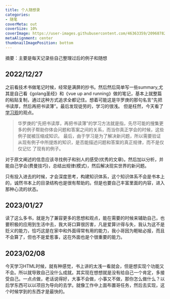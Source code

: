 ```yaml
---
title: 个人随想录
categories:
- 随笔
coverMeta: out
coverSize: 10%
coverImage: https://user-images.githubusercontent.com/46363359/209687828-d110ad04-166e-41e9-9570-6c568840987d.jpg
metaAlignment: center
thumbnailImagePosition: bottom
---
```


摘要：主要是每天记录些自己整理过后的例子和随想

<!-- more -->

<!-- toc -->

## 2022/12/27

之前看技术书做笔记时候，经常是满屏的抄书。然后然后简单写一些summary,尤其是自己看《golang圣经》和《vue up and running》做的笔记，基本上就整篇的粘贴复制，通过这种方式追求全都记住。想着可能这是华罗庚的那句名言“先把书读厚，然后再把书读薄”。最后发现徒劳的，学习的很浅。
但是枉然，今天看了[学习观](https://www.yanxishe.com/blogDetail/8846)的观点。

> 华罗庚的“先把书读厚，再把书读薄”的学习方法就是指，先尽可能的搜集更多的例子帮助你体会问题和答案之间的关系，而当你真正学会的时候，这些例子就被压缩成知识。
> 最后，由于学习是为了解决新问题，所以需要验证从现有例子中所提炼的知识，是否能描述问题和答案的真正规律，而不是仅仅记忆 了现有的例子。

对于原文阐述的信息应该寻找例子和别人的感受(优秀的文章)。然后加以分析，并能自己学会(费曼技巧)，总结出规律(模式)，然后解决现实世界的新问题。

只有投入进去的时候，才会深度思考，构建知识体系，这个知识体系不会是书本上的，诚然书本上的目录结构也是很有帮助的。但是也要自己丰富里面的内容，进入那种心流的状态。

## 2023/01/27

读了这么多书，就是为了兼容更多的思想和观点，能在需要的时候来辅助自己，也要积极的应用到生活中去，我大哥口算很厉害，凡是爱算计得与失，我认为这不是贬义的能力，恰巧这是在家中和外面得常有用的能力，我小哥因为睚眦必报，而且不会算了，但也不是爱惹事，这在外面也是个很重要的能力。

## 2023/02/08
今天学习HTML时候，就有种感觉，书上讲的太浅一看就会，但是想实现个功能又不会。所以就导致自己没什么成就。其实现在想想就是没有给自己一个肯定，多接受自己。一点点做，老话说得好，大事不会做，小事又不做，那你怎么做什么？以后学东西可以以项目为导向的去学。就像工作中上面布置哥任务，然后去实现，这个时候学到的东西才是最快的。